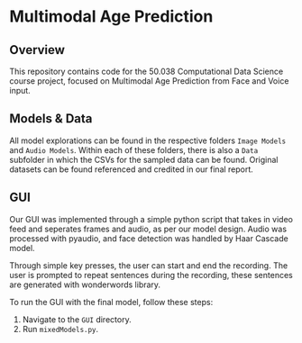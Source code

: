 # Multimodal Age Prediction

## Overview
This repository contains code for the 50.038 Computational Data Science course project, focused on Multimodal Age Prediction from Face and Voice input.

## Models & Data
All model explorations can be found in the respective folders `Image Models` and `Audio Models`. Within each of these folders, there is also a `Data` subfolder in which the CSVs for the sampled data can be found. Original datasets can be found referenced and credited in our final report.


## GUI

Our GUI was implemented through a simple python script that takes in video feed and seperates frames and audio, as per our model design. Audio was processed with pyaudio, and face detection was handled by Haar Cascade model. 

Through simple key presses, the user can start and end the recording. The user is prompted to repeat sentences during the recording, these sentences are generated with wonderwords library.


To run the GUI with the final model, follow these steps:

1. Navigate to the `GUI` directory.
2. Run `mixedModels.py`.
